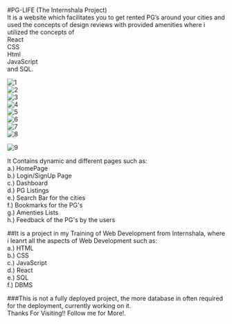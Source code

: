 #PG-LIFE (The Internshala Project) <br/>It is a website which facilitates you to get rented PG’s around your cities and used the concepts of design reviews with provided amenities where i utilized the concepts of <br/>
React <br/> CSS <br/>Html <br/> JavaScript <br/> and SQL.

![1](https://github.com/Rishu1204/PG-Life/assets/104202825/1a333d99-994d-4b9a-bab1-ed24a74dd825)
<br/>
![2](https://github.com/Rishu1204/PG-Life/assets/104202825/d7fd75d7-09f8-4995-8558-168da72a1ad1) <br/>
![3](https://github.com/Rishu1204/PG-Life/assets/104202825/ecca2571-f4ba-49a3-b4c1-fc299e762fa6) <br/>
![4](https://github.com/Rishu1204/PG-Life/assets/104202825/351ac07f-81f2-4a3c-8d4a-7a60df1b2106) <br/>
![5](https://github.com/Rishu1204/PG-Life/assets/104202825/649d385a-3e2b-4be2-9fca-0ae25ed25c24) <br/>
![6](https://github.com/Rishu1204/PG-Life/assets/104202825/bd11fe64-c1ff-47c8-83ac-38df6604ea65) <br/>
![7](https://github.com/Rishu1204/PG-Life/assets/104202825/3f6a6d02-d0ac-412d-a082-acfb9d8ebc39)
<br/>
![8](https://github.com/Rishu1204/PG-Life/assets/104202825/c0267bb9-6744-457d-bea9-694faf61eef1)<br/>

![9](https://github.com/Rishu1204/PG-Life/assets/104202825/1d390ebb-6543-4537-91e8-114c3c2057de)<br/>

It Contains dynamic and different pages such as: <br/>
a.) HomePage <br/>
b.) Login/SignUp Page <br/>
c.) Dashboard <br/>
d.) PG Listings  <br/>
e.) Search Bar for the cities <br/>
f.) Bookmarks for the PG's <br/>
g.) Amenties Lists <br/>
h.) Feedback of the PG's by the users <br/>

##It is a project in my Training of Web Development from Internshala, where i leanrt all the aspects of Web Development such as: <br/>
a.) HTML <br/>
b.) CSS <br/>
c.) JavaScript <br/>
d.) React <br/>
e.) SQL <br/>
f.) DBMS <br/>

###This is not a fully deployed project, the more database in often required for the deployment, currently working on it.
<br/>
Thanks For Visiting!! Follow me for More!.
